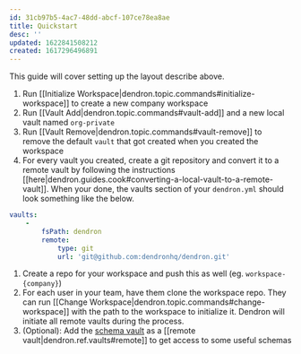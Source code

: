 ```yaml
---
id: 31cb97b5-4ac7-48dd-abcf-107ce78ea8ae
title: Quickstart
desc: ''
updated: 1622841508212
created: 1617296496891
---
```



This guide will cover setting up the layout describe above. 

1. Run [[Initialize Workspace|dendron.topic.commands#initialize-workspace]] to create a new company workspace
1. Run [[Vault Add|dendron.topic.commands#vault-add]] and a new local vault named `org-private` 
1. Run [[Vault Remove|dendron.topic.commands#vault-remove]] to remove the default `vault` that got created when you created the workspace
1. For every vault you created, create a git repository and convert it to a remote vault by following the instructions [[here|dendron.guides.cook#converting-a-local-vault-to-a-remote-vault]]. When your done, the vaults section of your `dendron.yml` should look something like the below.
  ```yml
  vaults:
      -
          fsPath: dendron
          remote:
              type: git
              url: 'git@github.com:dendronhq/dendron.git'
  ```
1. Create a repo for your workspace and push this as well (eg. `workspace-{company}`)
1. For each user in your team, have them clone the workspace repo. They can run [[Change Workspace|dendron.topic.commands#change-workspace]] with the path to the workspace to initialize it. Dendron will initiate all remote vaults during the process.
1. (Optional): Add the [schema vault](https://github.com/kevinslin/schemas) as a [[remote vault|dendron.ref.vaults#remote]] to get access to some useful schemas